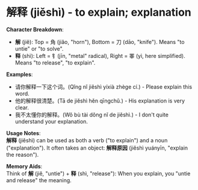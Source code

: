 # **解释 (jiěshì) - to explain; explanation**

**Character Breakdown**:  
- **解** (jiě): Top = 角 (jiǎo, "horn"), Bottom = 刀 (dāo, "knife"). Means "to untie" or "to solve".  
- **释** (shì): Left = 钅(jīn, "metal" radical), Right = 睪 (yì, here simplified). Means "to release", "to explain".

**Examples**:  
- 请你解释一下这个词。(Qǐng nǐ jiěshì yíxià zhège cí.) - Please explain this word.  
- 他的解释很清楚。(Tā de jiěshì hěn qīngchǔ.) - His explanation is very clear.  
- 我不太懂你的解释。(Wǒ bù tài dǒng nǐ de jiěshì.) - I don't quite understand your explanation.

**Usage Notes**:  
**解释** (jiěshì) can be used as both a verb ("to explain") and a noun ("explanation"). It often takes an object: **解释原因** (jiěshì yuányīn, "explain the reason").

**Memory Aids**:  
Think of **解** (jiě, "untie") + **释** (shì, "release"): When you explain, you "untie and release" the meaning.